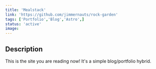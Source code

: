 ```yaml
---
title: 'Mealstack'
link: 'https://github.com/jimmernauts/rock-garden'
tags: ['Portfolio','Blog','Astro',]
status: 'active'
image: 
---
```


## Description

This is the site you are reading now! It's a simple blog/portfolio hybrid. 